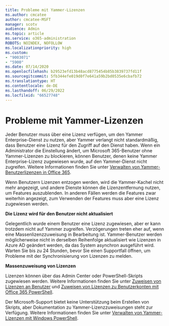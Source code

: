 ```yaml
---
title: Probleme mit Yammer-Lizenzen
ms.author: cmcatee
author: cmcatee-MSFT
manager: scotv
audience: Admin
ms.topic: article
ms.service: o365-administration
ROBOTS: NOINDEX, NOFOLLOW
ms.localizationpriority: high
ms.custom:
- "9003071"
- "5900"
ms.date: 07/14/2020
ms.openlocfilehash: b29523efd13b48acd8775454b85b3839737fd11f
ms.sourcegitcommit: 5fb344efe019d0f7e641a59b2bd0535e6cbafb72
ms.translationtype: HT
ms.contentlocale: de-DE
ms.lasthandoff: 06/29/2022
ms.locfileid: "66527748"
---
```

# <a name="yammer-licensing-issues"></a>Probleme mit Yammer-Lizenzen

Jeder Benutzer muss über eine Lizenz verfügen, um den Yammer Enterprise-Dienst zu nutzen, aber Yammer verlangt nicht standardmäßig, dass Benutzer eine Lizenz für den Zugriff auf den Dienst haben. Wenn ein Administrator die Einstellung ändert, um Microsoft 365-Benutzer ohne Yammer-Lizenzen zu blockieren, können Benutzer, denen keine Yammer Enterprise-Lizenz zugewiesen wurde, auf den Yammer-Dienst nicht zugreifen. Weitere Informationen finden Sie unter [Verwalten von Yammer-Benutzerlizenzen in Office 365](https://docs.microsoft.com/yammer/manage-yammer-users/manage-yammer-licenses-in-office-365). 

Wenn Benutzern Lizenzen entzogen werden, wird die Yammer-Kachel nicht mehr angezeigt, und andere Dienste können die Lizenzentfernung nutzen, um Features auszublenden. In anderen Fällen werden die Features zwar weiterhin angezeigt, zum Verwenden der Features muss aber eine Lizenz zugewiesen werden.  

**Die Lizenz wird für den Benutzer nicht aktualisiert**  

Gelegentlich wurde einem Benutzer eine Lizenz zugewiesen, aber er kann trotzdem nicht auf Yammer zugreifen. Verzögerungen treten eher auf, wenn eine Massenlizenzzuweisung in Bearbeitung ist. Yammer-Benutzer werden möglicherweise nicht in derselben Reihenfolge aktualisiert wie Lizenzen in Azure AD geändert werden, da das System asynchron ausgeführt wird. Warten Sie bis zu 24 Stunden, bevor Sie einen Supportfall öffnen, um Probleme mit der Synchronisierung von Lizenzen zu melden.  

**Massenzuweisung von Lizenzen**  

Lizenzen können über das Admin Center oder PowerShell-Skripts zugewiesen werden. Weitere Informationen finden Sie unter [Zuweisen von Lizenzen an Benutzer](https://docs.microsoft.com/microsoft-365/admin/manage/assign-licenses-to-users) und [Zuweisen von Lizenzen zu Benutzerkonten mit Office 365 PowerShell](https://docs.microsoft.com/office365/enterprise/powershell/assign-licenses-to-user-accounts-with-office-365-powershell). 

Der Microsoft-Support bietet keine Unterstützung beim Erstellen von Skripts, aber Dokumentation zu Yammer-Lizenzzuweisungen steht zur Verfügung. Weitere Informationen finden Sie unter [Verwalten von Yammer-Lizenzen mit Windows PowerShell](https://docs.microsoft.com/yammer/manage-yammer-users/manage-yammer-licenses-in-office-365#manage-yammer-licenses-by-using-windows-powershell).